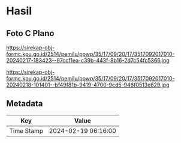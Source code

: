 # Hasil

## Foto C Plano

https://sirekap-obj-formc.kpu.go.id/2514/pemilu/ppwp/35/17/09/20/17/3517092017010-20240217-183423--97ccf1ea-c39b-443f-8b16-2d7c54fc5366.jpg

https://sirekap-obj-formc.kpu.go.id/2514/pemilu/ppwp/35/17/09/20/17/3517092017010-20240218-101401--bf49f81b-9419-4700-9cd5-946f0513e629.jpg


## Metadata

| Key        | Value               |
| ---------- | ------------------- |
| Time Stamp | 2024-02-19 06:16:00 |



